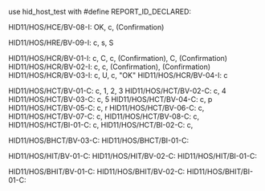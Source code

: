 use hid_host_test with #define REPORT_ID_DECLARED:

HID11/HOS/HCE/BV-08-I: OK, c, (Confirmation)

HID11/HOS/HRE/BV-09-I: c, s, S

HID11/HOS/HCR/BV-01-I: c, C, c, (Confirmation), C, (Confirmation)
HID11/HOS/HCR/BV-02-I: c, c, (Confirmation), (Confirmation)
HID11/HOS/HCR/BV-03-I: c, U, c, "OK"
HID11/HOS/HCR/BV-04-I: c

HID11/HOS/HCT/BV-01-C: c, 1, 2, 3
HID11/HOS/HCT/BV-02-C: c, 4
HID11/HOS/HCT/BV-03-C: c, 5
HID11/HOS/HCT/BV-04-C: c, p
HID11/HOS/HCT/BV-05-C: c, r
HID11/HOS/HCT/BV-06-C: c, 
HID11/HOS/HCT/BV-07-C: c, 
HID11/HOS/HCT/BV-08-C: c, 
HID11/HOS/HCT/BI-01-C: c, 
HID11/HOS/HCT/BI-02-C: c, 

HID11/HOS/BHCT/BV-03-C: 
HID11/HOS/BHCT/BI-01-C: 

HID11/HOS/HIT/BV-01-C: 
HID11/HOS/HIT/BV-02-C: 
HID11/HOS/HIT/BI-01-C: 

HID11/HOS/BHIT/BV-01-C:
HID11/HOS/BHIT/BV-02-C: 
HID11/HOS/BHIT/BI-01-C: 
